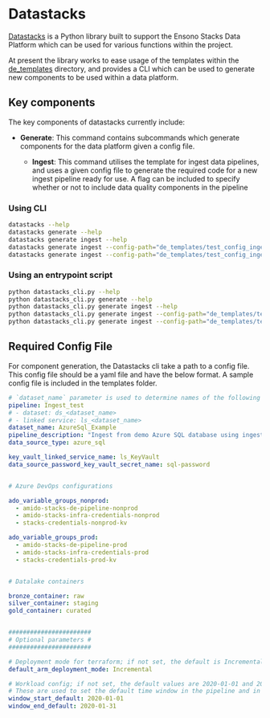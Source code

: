 # Datastacks

[Datastacks](https://github.com/amido/stacks-azure-data/tree/main/Datastacks) is a Python library
built to support the Ensono Stacks Data Platform which can be used for various functions within the project.

At present the library works to ease usage of the templates within the [de_templates](https://github.com/amido/stacks-azure-data/tree/main/de_templates) directory, and provides a CLI which can be used to generate new components to be used within a data platform.

## Key components

The key components of datastacks currently include:

- **Generate**: This command contains subcommands which generate components for the data platform given a config file. 

  - **Ingest**: This command utilises the template for ingest data pipelines, and uses a given config file to generate the required code for a new ingest pipeline ready for use. A flag can be included to specify whether or not to include data quality components in the pipeline

### Using CLI

```bash
datastacks --help
datastacks generate --help
datastacks generate ingest --help
datastacks generate ingest --config-path="de_templates/test_config_ingest.yaml"
datastacks generate ingest --config-path="de_templates/test_config_ingest.yaml" --data-quality
```

### Using an entrypoint script

```bash
python datastacks_cli.py --help
python datastacks_cli.py generate --help
python datastacks_cli.py generate ingest --help
python datastacks_cli.py generate ingest --config-path="de_templates/test_config_ingest.yaml"
python datastacks_cli.py generate ingest --config-path="de_templates/test_config_ingest.yaml" --data-quality
```

## Required Config File

For component generation, the Datastacks cli take a path to a config file. This config file should be a yaml file and have the below format. A sample config file is included in the templates folder.

```yaml
# `dataset_name` parameter is used to determine names of the following ADF resources:
pipeline: Ingest_test
# - dataset: ds_<dataset_name>
# - linked service: ls_<dataset_name>
dataset_name: AzureSql_Example
pipeline_description: "Ingest from demo Azure SQL database using ingest config file."
data_source_type: azure_sql

key_vault_linked_service_name: ls_KeyVault
data_source_password_key_vault_secret_name: sql-password


# Azure DevOps configurations

ado_variable_groups_nonprod:
  - amido-stacks-de-pipeline-nonprod
  - amido-stacks-infra-credentials-nonprod
  - stacks-credentials-nonprod-kv

ado_variable_groups_prod:
  - amido-stacks-de-pipeline-prod
  - amido-stacks-infra-credentials-prod
  - stacks-credentials-prod-kv


# Datalake containers

bronze_container: raw
silver_container: staging
gold_container: curated


#######################
# Optional parameters #
#######################

# Deployment mode for terraform; if not set, the default is Incremental
default_arm_deployment_mode: Incremental

# Workload config; if not set, the default values are 2020-01-01 and 2020-01-31 resp.
# These are used to set the default time window in the pipeline and in the corresponding e2e tests
window_start_default: 2020-01-01
window_end_default: 2020-01-31
```
